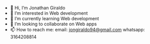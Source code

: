 - 👋 Hi, I’m Jonathan Giraldo
- 👀 I’m interested in Web development
- 🌱 I’m currently learning Web development
- 💞️ I’m looking to collaborate on Web apps
- 📫 How to reach me:
     email: jongiraldo94@gmail.com
     whatsapp: 3164208814

<!---
JonGiraldo/JonGiraldo is a ✨ special ✨ repository because its `README.md` (this file) appears on your GitHub profile.
You can click the Preview link to take a look at your changes.
--->
